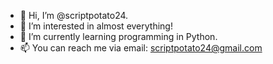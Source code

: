 - 👋 Hi, I’m @scriptpotato24.
- 👀 I’m interested in almost everything!
- 🌱 I’m currently learning programming in Python.
- 📫 You can reach me via email: scriptpotato24@gmail.com

